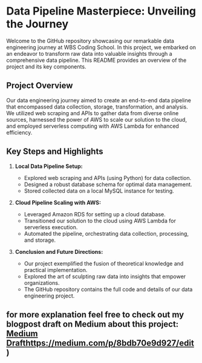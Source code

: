 # Data Pipeline Masterpiece: Unveiling the Journey

Welcome to the GitHub repository showcasing our remarkable data engineering journey at WBS Coding School.
In this project, we embarked on an endeavor to transform raw data into valuable insights through a comprehensive data pipeline. This README provides an overview of the project and its key components.

## Project Overview

Our data engineering journey aimed to create an end-to-end data pipeline that encompassed data collection, storage, transformation, and analysis.
We utilized web scraping and APIs to gather data from diverse online sources, harnessed the power of AWS to scale our solution to the cloud, and employed serverless computing with AWS Lambda for enhanced efficiency.

## Key Steps and Highlights

1. **Local Data Pipeline Setup:**
   - Explored web scraping and APIs (using Python) for data collection.
   - Designed a robust database schema for optimal data management.
   - Stored collected data on a local MySQL instance for testing.

2. **Cloud Pipeline Scaling with AWS:**
   - Leveraged Amazon RDS for setting up a cloud database.
   - Transitioned our solution to the cloud using AWS Lambda for serverless execution.
   - Automated the pipeline, orchestrating data collection, processing, and storage.

3. **Conclusion and Future Directions:**
   - Our project exemplified the fusion of theoretical knowledge and practical implementation.
   - Explored the art of sculpting raw data into insights that empower organizations.
   - The GitHub repository contains the full code and details of our data engineering project.
  
## for more explanation feel free to check out my blogpost draft on Medium about this project: [Medium Draft](https://medium.com/p/8bdb70e9d927/edit)https://medium.com/p/8bdb70e9d927/edit)
